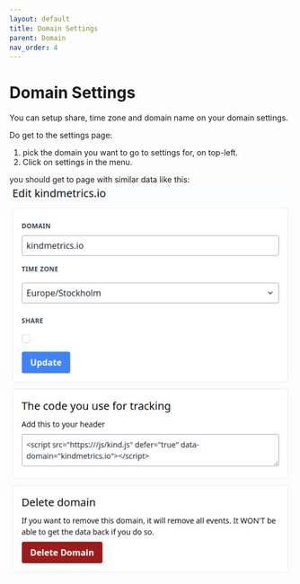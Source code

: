 ```yaml
---
layout: default
title: Domain Settings
parent: Domain
nav_order: 4
---
```


# Domain Settings

You can setup share, time zone and domain name on your domain settings.

Do get to the settings page:
1. pick the domain you want to go to settings for, on top-left.
2. Click on settings in the menu.

you should get to page with similar data like this:
![Kindmetrics domain settings](/assets/images/settings.png "Domain analytics settings")
